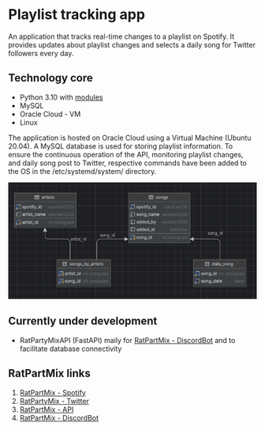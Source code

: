 # Playlist tracking app

An application that tracks real-time changes to a playlist on Spotify.
It provides updates about playlist changes and selects a daily song for Twitter followers every day.

## Technology core

- Python 3.10 with [modules](https://github.com/zawislakm/RatPartyMixTracker/blob/master/config_files/requirements.txt)
- MySQL
- Oracle Cloud - VM
- Linux

The application is hosted on Oracle Cloud using a Virtual Machine (Ubuntu 20.04).
A MySQL database is used for storing playlist information. To ensure the continuous operation of the API,
monitoring playlist changes, and daily song post to Twitter,
respective commands have been added to the OS in the /etc/systemd/system/ directory.

![database schema](https://github.com/zawislakm/RatPartyMixTracker/blob/master/config_files/database_schema.png)

## Currently under development

- RatPartyMixAPI (FastAPI) maily for [RatPartMix - DiscordBot](https://github.com/JakubDralus/discord-bot) and to
  facilitate database connectivity

## RatPartMix links

1. [RatPartMix - Spotify](https://open.spotify.com/playlist/0RHhiQ6hGLKgjE7eqNdXzh?si=42gbm0djRZ25L4x0Tq-d_Q&nd=1)
2. [RatPartyMix - Twitter](https://twitter.com/RatPartyMix)
2. [RatPartMix - API](http://130.162.243.45:8443/ratpartymix)
3. [RatPartMix - DiscordBot](https://github.com/JakubDralus/discord-bot)





